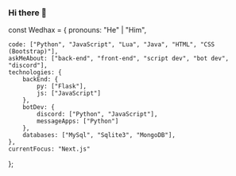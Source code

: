 ### Hi there 👋
const Wedhax = {
    pronouns: "He" | "Him",
    
    code: ["Python", "JavaScript", "Lua", "Java", "HTML", "CSS (Bootstrap)"],
    askMeAbout: ["back-end", "front-end", "script dev", "bot dev", "discord"],
    technologies: {
        backEnd: {
            py: ["Flask"],
            js: ["JavaScript"]
        },
        botDev: {
            discord: ["Python", "JavaScript"],
            messageApps: ["Python"]
        },
        databases: ["MySql", "Sqlite3", "MongoDB"],
    },
    currentFocus: "Next.js"
};
